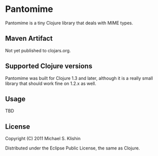 # Pantomime

Pantomime is a tiny Clojure library that deals with MIME types.


## Maven Artifact

Not yet published to clojars.org.


## Supported Clojure versions

Pantomime was built for Clojure 1.3 and later, although it is a really small library that should
work fine on 1.2.x as well.


## Usage

TBD


## License

Copyright (C) 2011 Michael S. Klishin

Distributed under the Eclipse Public License, the same as Clojure.

